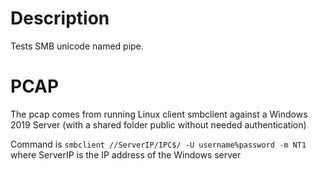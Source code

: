 # Description

Tests SMB unicode named pipe.

# PCAP

The pcap comes from running Linux client smbclient against a Windows 2019 Server (with a shared folder public without needed authentication)

Command is
`smbclient //ServerIP/IPC$/ -U username%password -m NT1` where ServerIP is the IP address of the Windows server 
